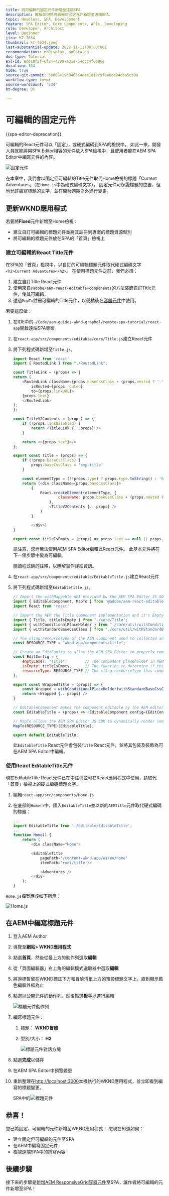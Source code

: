 ```yaml
---
title: 將可編輯的固定元件新增至遠端SPA
description: 瞭解如何將可編輯的固定元件新增至遠端SPA。
topic: Headless, SPA, Development
feature: SPA Editor, Core Components, APIs, Developing
role: Developer, Architect
level: Beginner
jira: KT-7634
thumbnail: kt-7634.jpeg
last-substantial-update: 2022-11-11T00:00:00Z
recommendations: noDisplay, noCatalog
doc-type: Tutorial
exl-id: edd18f2f-6f24-4299-a31a-54ccc4f6d86e
duration: 164
hide: true
source-git-commit: 5b008419d0463e4eaa1d19c9fe86de94cba5cb9a
workflow-type: tm+mt
source-wordcount: '534'
ht-degree: 0%

---
```


# 可編輯的固定元件

{{spa-editor-deprecation}}

可編輯的React元件可以「固定」，或硬式編碼到SPA的檢視中。 如此一來，開發人員就能將與SPA Editor相容的元件放入SPA檢視中，且使用者能在AEM SPA Editor中編寫元件的內容。

![固定元件](./assets/spa-fixed-component/intro.png)

在本章中，我們會以固定但可編輯的Title元件取代Home檢視的標題「Current Adventures」（在`Home.js`中為硬式編碼文字）。 固定元件可保證標題的位置，但也允許編寫標題的文字，並在開發週期之外進行變更。

## 更新WKND應用程式

若要將&#x200B;__Fixed__&#x200B;元件新增至Home檢視：

* 建立自訂可編輯的標題元件並將其註冊到專案的標題資源型別
* 將可編輯的標題元件放在SPA的「首頁」檢視上

### 建立可編輯的React Title元件

在SPA的「首頁」檢視中，以自訂的可編輯標題元件取代硬式編碼文字`<h2>Current Adventures</h2>`。 在使用標題元件之前，我們必須：

1. 建立自訂Title React元件
1. 使用來自`@adobe/aem-react-editable-components`的方法裝飾自訂Title元件，使其可編輯。
1. 透過`MapTo`註冊可編輯的Title元件，以便稍後在[容器元件](./spa-container-component.md)中使用。

若要這麼做：

1. 在IDE中的`~/Code/aem-guides-wknd-graphql/remote-spa-tutorial/react-app`開啟遠端SPA專案
1. 在`react-app/src/components/editable/core/Title.js`建立React元件
1. 將下列程式碼新增至`Title.js`。

   ```javascript
   import React from 'react'
   import { RoutedLink } from "./RoutedLink";
   
   const TitleLink = (props) => {
   return (
       <RoutedLink className={props.baseCssClass + (props.nested ? '-' : '__') + 'link'} 
           isRouted={props.routed} 
           to={props.linkURL}>
       {props.text}
       </RoutedLink>
   );
   };
   
   const TitleV2Contents = (props) => {
       if (!props.linkDisabled) {
           return <TitleLink {...props} />
       }
   
       return <>{props.text}</>
   };
   
   export const Title = (props) => {
       if (!props.baseCssClass) {
           props.baseCssClass = 'cmp-title'
       }
   
       const elementType = (!!props.type) ? props.type.toString() : 'h3';
       return (<div className={props.baseCssClass}>
           {
               React.createElement(elementType, {
                       className: props.baseCssClass + (props.nested ? '-' : '__') + 'text',
                   },
                   <TitleV2Contents {...props} />
               )
           }
   
           </div>)
   }
   
   export const titleIsEmpty = (props) => props.text == null || props.text.trim().length === 0
   ```

   請注意，您尚無法使用AEM SPA Editor編輯此React元件。 此基本元件將在下一個步驟中變為可編輯。

   閱讀程式碼的註釋，以瞭解實作詳細資訊。

1. 在`react-app/src/components/editable/EditableTitle.js`建立React元件
1. 將下列程式碼新增至`EditableTitle.js`。

   ```javascript
   // Import the withMappable API provided bu the AEM SPA Editor JS SDK
   import { EditableComponent, MapTo } from '@adobe/aem-react-editable-components';
   import React from 'react'
   
   // Import the AEM the Title component implementation and it's Empty Function
   import { Title, titleIsEmpty } from "./core/Title";
   import { withConditionalPlaceHolder } from "./core/util/withConditionalPlaceholder";
   import { withStandardBaseCssClass } from "./core/util/withStandardBaseCssClass";
   
   // The sling:resourceType of the AEM component used to collected and serialize the data this React component displays
   const RESOURCE_TYPE = "wknd-app/components/title";
   
   // Create an EditConfig to allow the AEM SPA Editor to properly render the component in the Editor's context
   const EditConfig = {
       emptyLabel: "Title",        // The component placeholder in AEM SPA Editor
       isEmpty: titleIsEmpty,      // The function to determine if this component has been authored
       resourceType: RESOURCE_TYPE // The sling:resourceType this component is mapped to
   };
   
   export const WrappedTitle = (props) => {
       const Wrapped = withConditionalPlaceHolder(withStandardBaseCssClass(Title, "cmp-title"), titleIsEmpty, "TitleV2")
       return <Wrapped {...props} />
   }
   
   // EditableComponent makes the component editable by the AEM editor, either rendered statically or in a container
   const EditableTitle = (props) => <EditableComponent config={EditConfig} {...props}><WrappedTitle /></EditableComponent>
   
   // MapTo allows the AEM SPA Editor JS SDK to dynamically render components added to SPA Editor Containers
   MapTo(RESOURCE_TYPE)(EditableTitle);
   
   export default EditableTitle;
   ```

   此`EditableTitle` React元件會包裝`Title` React元件，並將其包裝及裝飾為可在AEM SPA Editor中編輯。

### 使用React EditableTitle元件

現在EditableTitle React元件已在中註冊並可在React應用程式中使用，請取代「首頁」檢視上的硬式編碼標題文字。

1. 編輯`react-app/src/components/Home.js`
1. 在底部的`Home()`中，匯入`EditableTitle`並以新的`AEMTitle`元件取代硬式編碼的標題：

   ```javascript
   ...
   import EditableTitle from './editable/EditableTitle';
   ...
   function Home() {
       return (
           <div className="Home">
   
           <EditableTitle
               pagePath='/content/wknd-app/us/en/home'
               itemPath='root/title'/>
   
               <Adventures />
           </div>
       );
   }
   ```

`Home.js`檔案應該如下所示：

![Home.js](./assets/spa-fixed-component/home-js-update.png)

## 在AEM中編寫標題元件

1. 登入AEM Author
1. 導覽至&#x200B;__網站> WKND應用程式__
1. 點選&#x200B;__首頁__，然後從最上方的動作列選取&#x200B;__編輯__
1. 從「頁面編輯器」右上角的編輯模式選取器中選取&#x200B;__編輯__
1. 將游標暫留在WKND標誌下方和冒險清單上方的預設標題文字上，直到顯示藍色編輯外框為止
1. 點選以公開元件的動作列，然後點選&#x200B;__扳手__&#x200B;以進行編輯

   ![標題元件動作列](./assets/spa-fixed-component/title-action-bar.png)

1. 編寫標題元件：
   1. 標題： __WKND冒險__
   1. 型別/大小： __H2__

      ![標題元件對話方塊](./assets/spa-fixed-component/title-dialog.png)

1. 點選&#x200B;__完成__&#x200B;以儲存
1. 在AEM SPA Editor中預覽變更
1. 重新整理在[http://localhost:3000](http://localhost:3000)本機執行的WKND應用程式，並立即看到編寫的標題變更。

   SPA中的![標題元件](./assets/spa-fixed-component/title-final.png)

## 恭喜！

您已將固定、可編輯的元件新增至WKND應用程式！ 您現在知道如何：

* 建立固定但可編輯的元件至SPA
* 在AEM中編寫固定元件
* 檢視遠端SPA中的撰寫內容

## 後續步驟

接下來的步驟是[新增AEM ResponsiveGrid容器元件](./spa-container-component.md)至SPA，讓作者將可編輯的元件新增至SPA！
